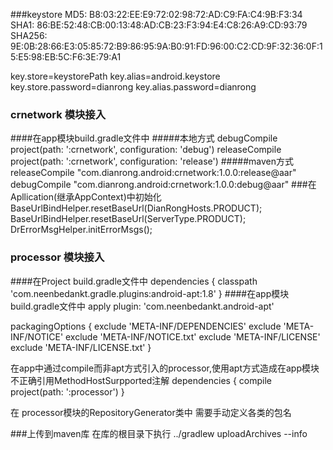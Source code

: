 ###keystore
MD5: B8:03:22:EE:E9:72:02:98:72:AD:C9:FA:C4:9B:F3:34
SHA1: 86:BE:52:48:CB:00:13:48:AD:CB:23:F3:94:E4:C8:26:A9:CD:93:79
SHA256: 9E:0B:28:66:E3:05:85:72:B9:86:95:9A:B0:91:FD:96:00:C2:CD:9F:32:36:0F:15:E5:98:EB:5C:F6:3E:79:A1

key.store=keystorePath
key.alias=android.keystore
key.store.password=dianrong
key.alias.password=dianrong

### crnetwork 模块接入
####在app模块build.gradle文件中
#####本地方式
debugCompile project(path: ':crnetwork', configuration: 'debug')
releaseCompile project(path: ':crnetwork', configuration: 'release')
#####maven方式
releaseCompile "com.dianrong.android:crnetwork:1.0.0:release@aar"
debugCompile "com.dianrong.android:crnetwork:1.0.0:debug@aar"
###在Apllication(继承AppContext)中初始化
BaseUrlBindHelper.resetBaseUrl(DianRongHosts.PRODUCT);
BaseUrlBindHelper.resetBaseUrl(ServerType.PRODUCT);
DrErrorMsgHelper.initErrorMsgs();


### processor 模块接入
####在Project build.gradle文件中
dependencies {
    classpath 'com.neenbedankt.gradle.plugins:android-apt:1.8'
}
####在app模块build.gradle文件中
apply plugin: 'com.neenbedankt.android-apt'

packagingOptions {
        exclude 'META-INF/DEPENDENCIES'
        exclude 'META-INF/NOTICE'
        exclude 'META-INF/NOTICE.txt'
        exclude 'META-INF/LICENSE'
        exclude 'META-INF/LICENSE.txt'
    }

在app中通过compile而非apt方式引入的processor,使用apt方式造成在app模块不正确引用MethodHostSurpported注解
dependencies {
    compile project(path: ':processor')
}

在 processor模块的RepositoryGenerator类中
需要手动定义各类的包名


###上传到maven库
在库的根目录下执行 ../gradlew uploadArchives --info
